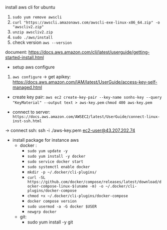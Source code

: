 install aws cli for ubuntu 

1. `sudo yum remove awscli`
2. `curl "https://awscli.amazonaws.com/awscli-exe-linux-x86_64.zip" -o "awscliv2.zip"`
3. `unzip awscliv2.zip`
4. `sudo ./aws/install`
5. check version `aws --version`

document: https://docs.aws.amazon.com/cli/latest/userguide/getting-started-install.html

+ setup aws configure

1. `aws configure`
    -> get apikey: https://docs.aws.amazon.com/IAM/latest/UserGuide/access-key-self-managed.html

   
+ create key pair: `aws ec2 create-key-pair --key-name sonhs-key --query "KeyMaterial" --output text > aws-key.pem`
`chmod 400 aws-key.pem`
  

+ connect to server: `https://docs.aws.amazon.com/AWSEC2/latest/UserGuide/connect-linux-inst-ssh.html`

-> connect ssh: ssh -i ./aws-key.pem ec2-user@43.207.202.74 


+ install package for instance aws 
    + docker : 
      + `sudo yum update -y`
      + `sudo yum install -y docker`
      + `sudo service docker start`
      + `sudo systemctl enable docker`
      + `mkdir -p ~/.docker/cli-plugins/`
      + `curl -SL https://github.com/docker/compose/releases/latest/download/docker-compose-linux-$(uname -m) -o ~/.docker/cli-plugins/docker-compose`
      + `chmod +x ~/.docker/cli-plugins/docker-compose`
      + `docker compose version`
      + `sudo usermod -a -G docker $USER`
      + `newgrp docker`
    + git:
      + sudo yum install -y git
